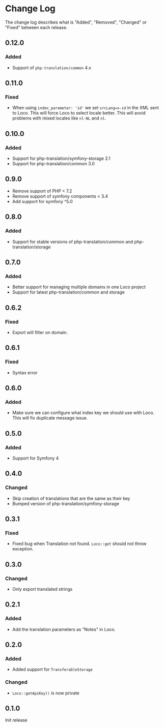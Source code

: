 # Change Log

The change log describes what is "Added", "Removed", "Changed" or "Fixed" between each release.

## 0.12.0

### Added

- Support of `php-translation/common` 4.x

## 0.11.0

### Fixed

- When using `index_parameter: 'id'` we set `srcLang=x-id` in the XML sent to Loco.
  This will force Loco to select locale better. This will avoid problems with mixed
  locales like `nl-NL` and `nl`.

## 0.10.0

### Added

- Support for php-translation/symfony-storage 2.1
- Support for php-translation/common 3.0

## 0.9.0

- Remove support of PHP < 7.2
- Remove support of symfony components < 3.4
- Add support for symfony ^5.0

## 0.8.0

### Added

- Support for stable versions of php-translation/common and php-translation/storage

## 0.7.0

### Added

- Better support for managing multiple domains in one Loco project
- Support for latest php-translation/common and storage

## 0.6.2

### Fixed

- Export will filter on domain.

## 0.6.1

### Fixed

- Syntax error

## 0.6.0

### Added

- Make sure we can configure what index key we should use with Loco. This will fix duplicate message issue.

## 0.5.0

### Added

- Support for Symfony 4

## 0.4.0

### Changed

- Skip creation of translations that are the same as their key
- Bumped version of php-translation/symfony-storage

## 0.3.1

### Fixed

- Fixed bug when Translation not found. `Loco::get` should not throw exception.

## 0.3.0

### Changed

- Only export translated strings

## 0.2.1

### Added

- Add the translation parameters as "Notes" in Loco.

## 0.2.0

### Added

- Added support for `TransferableStorage`

### Changed

- `Loco::getApiKey()` is now private

## 0.1.0

Init release
